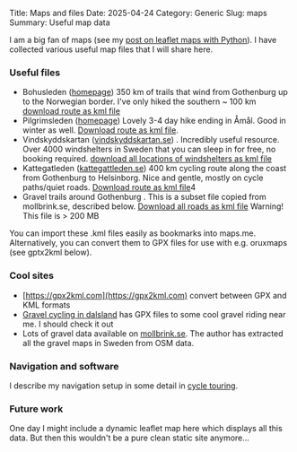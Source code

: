 Title: Maps and files
Date: 2025-04-24
Category: Generic
Slug: maps
Summary: Useful map data

I am a big fan of maps (see my [post on leaflet maps with Python]({filename}/articles/flask_leaflet.md)). I have collected various useful map files that I will share here. 

### Useful files


- Bohusleden ([homepage](https://www.westswedentrails.com/en/delled/bohusleden)) 350 km of trails that wind from Gothenburg up to the Norwegian border. I've only hiked the southern ~ 100 km [download route as kml file](https://callumrollo.com/files/bohusleden.kml) 
- Pilgrimsleden ([homepage](https://www.vastsverige.com/mellerud/produkter/pilgrimsleden/)) Lovely 3-4 day hike ending in Åmål. Good in winter as well. [Download route as kml file](https://callumrollo.com/files/Pilgrimsleden-Norra-Dalsland.kml). 
- Vindskyddskartan ([vindskyddskartan.se](https://vindskyddskartan.se/en/)) . Incredibly useful resource. Over 4000 windshelters in Sweden that you can sleep in for free, no booking required. [download all locations of windshelters as kml file](https://callumrollo.com/files/vindskyddskartan.kml)
- Kattegatleden ([kattegattleden.se](https://kattegattleden.se/en)) 400 km cycling route along the coast from Gothenburg to Helsinborg. Nice and gentle, mostly on cycle paths/quiet roads. [Download route as kml file](https://callumrollo.com/files/vindskyddskartan.kml)4
- Gravel trails around Gothenburg . This is a subset file copied from mollbrink.se, described below. [Download all roads as kml file](https://callumrollo.com/files/vindskyddskartan.kml) Warning! This file is > 200 MB

You can import these .kml files easily as bookmarks into maps.me. Alternatively, you can convert them to GPX files for use with e.g. oruxmaps (see gptx2kml below).

### Cool sites

- [https://gpx2kml.com](https://gpx2kml.com) convert between GPX and KML formats
- [Gravel cycling in dalsland](https://www.vastsverige.com/en/dalsland/cycling/gravel-cycling/) has GPX files to some cool gravel riding near me. I should check it out
- Lots of gravel data available on [mollbrink.se](https://www.mollbrink.se/). The author has extracted all the gravel maps in Sweden from OSM data.
### Navigation and software

I describe my navigation setup in some detail in [cycle touring]({filename}/articles/cycle_touring.md).
### Future work

One day I might include a dynamic leaflet map here which displays all this data. But then this wouldn't be a pure clean static site anymore...